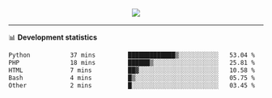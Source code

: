 <h3 align="center">
  <a href="https://github.com/hwalker928">
      <img src="https://github-profile-trophy.vercel.app/?username=hwalker928&no-bg=true&no-frame=true">
  </a>
</h3>


<hr>

📊 **Development statistics**

<!--START_SECTION:waka-->

```txt
Python           37 mins         █████████████▒░░░░░░░░░░░   53.04 %
PHP              18 mins         ██████▒░░░░░░░░░░░░░░░░░░   25.81 %
HTML             7 mins          ██▓░░░░░░░░░░░░░░░░░░░░░░   10.58 %
Bash             4 mins          █▒░░░░░░░░░░░░░░░░░░░░░░░   05.75 %
Other            2 mins          █░░░░░░░░░░░░░░░░░░░░░░░░   03.45 %
```

<!--END_SECTION:waka-->
